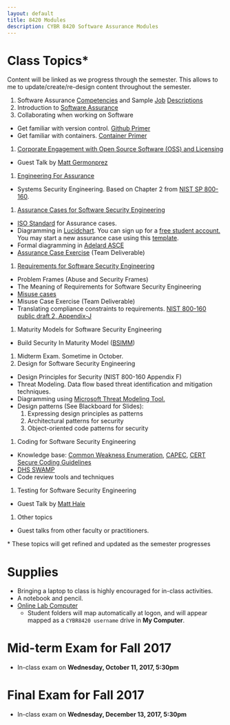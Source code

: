 ```yaml
---
layout: default
title: 8420 Modules
description: CYBR 8420 Software Assurance Modules
---
```


# Class Topics*
Content will be linked as we progress through the semester. This allows to me to update/create/re-design content throughout the semester.

1. Software Assurance [Competencies](http://resources.sei.cmu.edu/library/asset-view.cfm?assetid=47953) and Sample [Job](https://robinagandhi.github.io/swa/resources/swa-positions-1.pdf) [Descriptions](https://robinagandhi.github.io/swa/resources/swa-positions-2.pdf)
1. Introduction to [Software Assurance](https://robinagandhi.github.io/swa/slides/lecture-0/software-assurance.html)
1. Collaborating when working on Software
  - Get familiar with version control. [Github Primer](https://robinagandhi.github.io/swa/pages/github.html)
  - Get familiar with containers. [Container Primer](https://robinagandhi.github.io/swa/pages/containers.html)
1. [Corporate Engagement with Open Source Software (OSS) and Licensing](https://robinagandhi.github.io/swa/slides/lecture-0-1/corporate-participation-with-oss-communities.pdf)
  * Guest Talk by [Matt Germonprez](http://www.unomaha.edu/college-of-information-science-and-technology/about/faculty-staff/matt-germonprez.php)
1. [Engineering For Assurance](https://robinagandhi.github.io/swa/slides/lecture-1/systems-security-engineering.html)
  * Systems Security Engineering. Based on Chapter 2 from [NIST SP 800-160](http://nvlpubs.nist.gov/nistpubs/SpecialPublications/NIST.SP.800-160.pdf).
1. [Assurance Cases for Software Security Engineering](https://robinagandhi.github.io/swa/slides/lecture-2/assurance-case.html)
  * [ISO Standard](https://unomaha.on.worldcat.org/oclc/772089071?databaseList=638) for Assurance cases.
  * Diagramming in [Lucidchart](https://www.lucidchart.com/). You can sign up for a [free student account.](https://www.lucidchart.com/users/education/registerLevel?tP=1&t4=A&t10=A) You may start a new assurance case using this [template](https://www.lucidchart.com/invitations/accept/e8d3aac4-e62b-4fa0-9fd1-c2cf6a6d318d).
  * Formal diagramming in [Adelard ASCE](https://www.adelard.com/asce/choosing-asce/index.html)  
  * [Assurance Case Exercise](https://robinagandhi.github.io/swa/slides/lecture-2/assurance-case-exercise.html) (Team Deliverable)
1. [Requirements for Software Security Engineering](https://robinagandhi.github.io/swa/slides/lecture-3/requirements-for-software-se.html)
  * Problem Frames (Abuse and Security Frames)  
  * The Meaning of Requirements for Software Security Engineering  
  * [Misuse cases](http://ieeexplore.ieee.org/stamp/stamp.jsp?arnumber=1159030)  
  * Misuse Case Exercise (Team Deliverable)
  * Translating compliance constraints to requirements. [NIST 800-160 public draft 2, Appendix-J](http://csrc.nist.gov/publications/drafts/800-160/sp800_160_second-draft.pdf)
1. Maturity Models for Software Security Engineering
  * Build Security In Maturity Model ([BSIMM](https://www.bsimm.com))
1. Midterm Exam. Sometime in October.
1. Design for Software Security Engineering
  * Design Principles for Security (NIST 800-160 Appendix F)
  * Threat Modeling. Data flow based threat identification and mitigation techniques.  
  * Diagramming using [Microsoft Threat Modeling Tool.](https://www.microsoft.com/en-us/download/details.aspx?id=49168)
  * Design patterns (See Blackboard for Slides):
    1. Expressing design principles as patterns
    2. Architectural patterns for security
    3. Object-oriented code patterns for security
1. Coding for Software Security Engineering
  * Knowledge base: [Common Weakness Enumeration](http://cwe.mitre.org/), [CAPEC](https://capec.mitre.org/), [CERT Secure Coding Guidelines](https://www.securecoding.cert.org/confluence/display/seccode/SEI+CERT+Coding+Standards)
  * [DHS SWAMP](https://www.mir-swamp.org/)
  * Code review tools and techniques
1. Testing for Software Security Engineering
  * Guest Talk by [Matt Hale](http://faculty.ist.unomaha.edu/mhale/)  
1. Other topics
  * Guest talks from other faculty or practitioners.

\* These topics will get refined and updated as the semester progresses

# Supplies
* Bringing a laptop to class is highly encouraged for in-class activities.
* A notebook and pencil.
* [Online Lab Computer](http://support.ist.unomaha.edu/view.html)
  - Student folders will map automatically at logon, and will appear mapped as a `CYBR8420 username` drive in **My Computer**.

# Mid-term Exam for Fall 2017

  * In-class exam on **Wednesday, October 11, 2017, 5:30pm**

# Final Exam for Fall 2017

* In-class exam on **Wednesday, December 13, 2017, 5:30pm**
